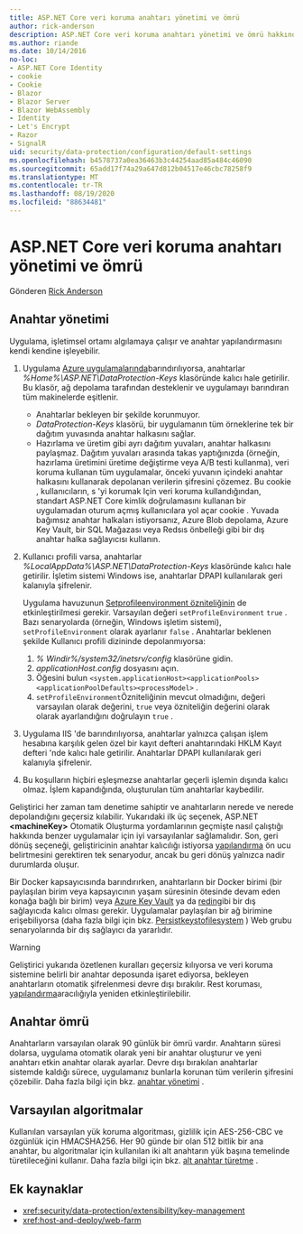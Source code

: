 ```yaml
---
title: ASP.NET Core veri koruma anahtarı yönetimi ve ömrü
author: rick-anderson
description: ASP.NET Core veri koruma anahtarı yönetimi ve ömrü hakkında bilgi edinin.
ms.author: riande
ms.date: 10/14/2016
no-loc:
- ASP.NET Core Identity
- cookie
- Cookie
- Blazor
- Blazor Server
- Blazor WebAssembly
- Identity
- Let's Encrypt
- Razor
- SignalR
uid: security/data-protection/configuration/default-settings
ms.openlocfilehash: b4578737a0ea36463b3c44254aad85a484c46090
ms.sourcegitcommit: 65add17f74a29a647d812b04517e46cbc78258f9
ms.translationtype: MT
ms.contentlocale: tr-TR
ms.lasthandoff: 08/19/2020
ms.locfileid: "88634481"
---
```

# <a name="data-protection-key-management-and-lifetime-in-aspnet-core"></a>ASP.NET Core veri koruma anahtarı yönetimi ve ömrü

Gönderen [Rick Anderson](https://twitter.com/RickAndMSFT)

## <a name="key-management"></a>Anahtar yönetimi

Uygulama, işletimsel ortamı algılamaya çalışır ve anahtar yapılandırmasını kendi kendine işleyebilir.

1. Uygulama [Azure uygulamalarında](https://azure.microsoft.com/services/app-service/)barındırılıyorsa, anahtarlar *%Home%\ASP.NET\DataProtection-Keys* klasöründe kalıcı hale getirilir. Bu klasör, ağ depolama tarafından desteklenir ve uygulamayı barındıran tüm makinelerde eşitlenir.
   * Anahtarlar bekleyen bir şekilde korunmuyor.
   * *DataProtection-Keys* klasörü, bir uygulamanın tüm örneklerine tek bir dağıtım yuvasında anahtar halkasını sağlar.
   * Hazırlama ve üretim gibi ayrı dağıtım yuvaları, anahtar halkasını paylaşmaz. Dağıtım yuvaları arasında takas yaptığınızda (örneğin, hazırlama üretimini üretime değiştirme veya A/B testi kullanma), veri koruma kullanan tüm uygulamalar, önceki yuvanın içindeki anahtar halkasını kullanarak depolanan verilerin şifresini çözemez. Bu cookie , kullanıcıların, s 'yi korumak Için veri koruma kullandığından, standart ASP.NET Core kimlik doğrulamasını kullanan bir uygulamadan oturum açmış kullanıcılara yol açar cookie . Yuvada bağımsız anahtar halkaları istiyorsanız, Azure Blob depolama, Azure Key Vault, bir SQL Mağazası veya Redsıs önbelleği gibi bir dış anahtar halka sağlayıcısı kullanın.

1. Kullanıcı profili varsa, anahtarlar *%LocalAppData%\ASP.NET\DataProtection-Keys* klasöründe kalıcı hale getirilir. İşletim sistemi Windows ise, anahtarlar DPAPI kullanılarak geri kalanıyla şifrelenir.

   Uygulama havuzunun [Setprofileenvironment özniteliğinin](/iis/configuration/system.applicationhost/applicationpools/add/processmodel#configuration) de etkinleştirilmesi gerekir. Varsayılan değeri `setProfileEnvironment` `true` . Bazı senaryolarda (örneğin, Windows işletim sistemi), `setProfileEnvironment` olarak ayarlanır `false` . Anahtarlar beklenen şekilde Kullanıcı profili dizininde depolanmıyorsa:

   1. *% Windir%/system32/inetsrv/config* klasörüne gidin.
   1. *applicationHost.config* dosyasını açın.
   1. Öğesini bulun `<system.applicationHost><applicationPools><applicationPoolDefaults><processModel>` .
   1. `setProfileEnvironment`Özniteliğinin mevcut olmadığını, değeri varsayılan olarak değerini, `true` veya özniteliğin değerini olarak olarak ayarlandığını doğrulayın `true` .

1. Uygulama IIS 'de barındırılıyorsa, anahtarlar yalnızca çalışan işlem hesabına karşılık gelen özel bir kayıt defteri anahtarındaki HKLM Kayıt defteri 'nde kalıcı hale getirilir. Anahtarlar DPAPI kullanılarak geri kalanıyla şifrelenir.

1. Bu koşulların hiçbiri eşleşmezse anahtarlar geçerli işlemin dışında kalıcı olmaz. İşlem kapandığında, oluşturulan tüm anahtarlar kaybedilir.

Geliştirici her zaman tam denetime sahiptir ve anahtarların nerede ve nerede depolandığını geçersiz kılabilir. Yukarıdaki ilk üç seçenek, ASP.NET **\<machineKey>** Otomatik Oluşturma yordamlarının geçmişte nasıl çalıştığı hakkında benzer uygulamalar için iyi varsayılanlar sağlamalıdır. Son, geri dönüş seçeneği, geliştiricinin anahtar kalıcılığı istiyorsa [yapılandırma](xref:security/data-protection/configuration/overview) ön ucu belirtmesini gerektiren tek senaryodur, ancak bu geri dönüş yalnızca nadir durumlarda oluşur.

Bir Docker kapsayıcısında barındırırken, anahtarların bir Docker birimi (bir paylaşılan birim veya kapsayıcının yaşam süresinin ötesinde devam eden konağa bağlı bir birim) veya [Azure Key Vault](https://azure.microsoft.com/services/key-vault/) ya da [redin](https://redis.io/)gibi bir dış sağlayıcıda kalıcı olması gerekir. Uygulamalar paylaşılan bir ağ birimine erişebiliyorsa (daha fazla bilgi için bkz. [Persistkeystofilesystem](xref:security/data-protection/configuration/overview#persistkeystofilesystem) ) Web grubu senaryolarında bir dış sağlayıcı da yararlıdır.

> [!WARNING]
> Geliştirici yukarıda özetlenen kuralları geçersiz kılıyorsa ve veri koruma sistemine belirli bir anahtar deposunda işaret ediyorsa, bekleyen anahtarların otomatik şifrelenmesi devre dışı bırakılır. Rest koruması, [yapılandırma](xref:security/data-protection/configuration/overview)aracılığıyla yeniden etkinleştirilebilir.

## <a name="key-lifetime"></a>Anahtar ömrü

Anahtarların varsayılan olarak 90 günlük bir ömrü vardır. Anahtarın süresi dolarsa, uygulama otomatik olarak yeni bir anahtar oluşturur ve yeni anahtarı etkin anahtar olarak ayarlar. Devre dışı bırakılan anahtarlar sistemde kaldığı sürece, uygulamanız bunlarla korunan tüm verilerin şifresini çözebilir. Daha fazla bilgi için bkz. [anahtar yönetimi](xref:security/data-protection/implementation/key-management#key-expiration-and-rolling) .

## <a name="default-algorithms"></a>Varsayılan algoritmalar

Kullanılan varsayılan yük koruma algoritması, gizlilik için AES-256-CBC ve özgünlük için HMACSHA256. Her 90 günde bir olan 512 bitlik bir ana anahtar, bu algoritmalar için kullanılan iki alt anahtarın yük başına temelinde türetileceğini kullanır. Daha fazla bilgi için bkz. [alt anahtar türetme](xref:security/data-protection/implementation/subkeyderivation#additional-authenticated-data-and-subkey-derivation) .

## <a name="additional-resources"></a>Ek kaynaklar

* <xref:security/data-protection/extensibility/key-management>
* <xref:host-and-deploy/web-farm>
